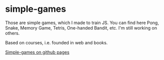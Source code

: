 # simple-games

Those are simple games, which I made to train JS. You can find here Pong, Snake, Memory Game, Tetris, One-handed Bandit, etc.
I'm still working on others.

Based on courses, i.e. founded in web and books.
  

[Simple-games on github pages](https://madzia240.github.io/simple-games/index.html)
